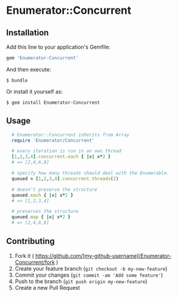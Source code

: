 # Enumerator::Concurrent

## Installation

Add this line to your application's Gemfile:

```ruby
gem 'Enumerator-Concurrent'
```

And then execute:

    $ bundle

Or install it yourself as:

    $ gem install Enumerator-Concurrent

## Usage

```ruby
  # Enumerator::Concurrent inherits from Array
  require 'Enumerator/Concurrent'

  # every iteration is run in an own thread
  [1,2,3,4].concurrent.each { |x| x*2 }
  # => [2,4,6,8]

  # specify how many threads should deal with the Enumerable.
  queued = [1,2,3,4].concurrent.threads(2)

  # doesn't preserve the structure
  queued.each { |x| x*2 }
  # => [1,2,3,4]

  # preserves the structure
  queued.map { |x| x*2 }
  # => [2,4,6,8]

```

## Contributing

1. Fork it ( https://github.com/[my-github-username]/Enumerator-Concurrent/fork )
2. Create your feature branch (`git checkout -b my-new-feature`)
3. Commit your changes (`git commit -am 'Add some feature'`)
4. Push to the branch (`git push origin my-new-feature`)
5. Create a new Pull Request
